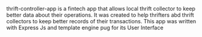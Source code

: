 thrift-controller-app is a fintech app that allows local thrift collector to keep better data about their operations. It was created to help thrifters abd thrift collectors to keep better records of their transactions. This app was written with Express Js and template engine pug for its User Interface
